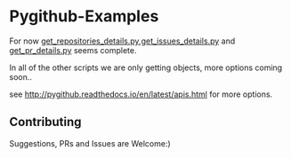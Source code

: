 # Pygithub-Examples

For now [get_repositories_details.py](https://github.com/sks444/Pygithub-Examples/blob/master/get_repositories_details.py),[get_issues_details.py](https://github.com/sks444/Pygithub-Examples/blob/master/get_issues_details.py) and [get_pr_details.py](https://github.com/sks444/Pygithub-Examples/blob/master/get_pr_details.py) seems complete.

 In all of the other scripts we are only getting objects, more options coming soon..

 see http://pygithub.readthedocs.io/en/latest/apis.html for more options.

 ## Contributing

 Suggestions, PRs and Issues are Welcome:)